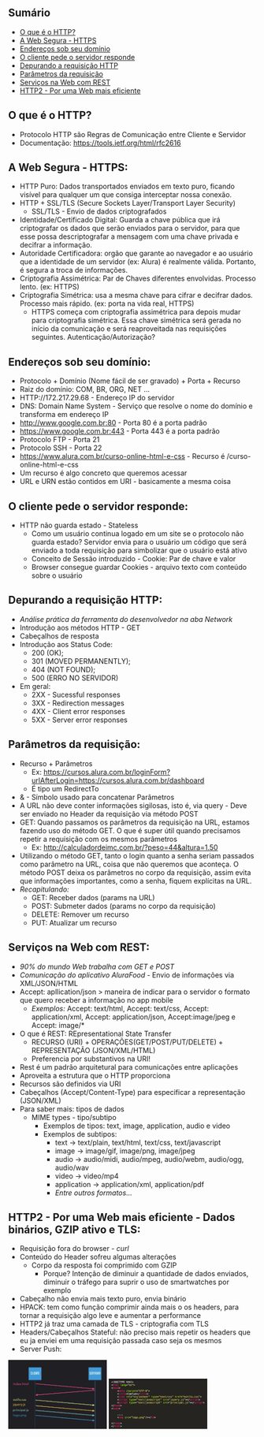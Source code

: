 ## Sumário

- [O que é o HTTP?](#o-que-é-o-http)
- [A Web Segura - HTTPS](#a-web-segura---https)
- [Endereços sob seu domínio](#endereços-sob-seu-domínio)
- [O cliente pede o servidor responde](#o-cliente-pede-o-servidor-responde)
- [Depurando a requisição HTTP](#depurando-a-requisição-http)
- [Parâmetros da requisição](#parâmetros-da-requisição)
- [Serviços na Web com REST](#serviços-na-web-com-rest)
- [HTTP2 - Por uma Web mais eficiente](#http2---por-uma-web-mais-eficiente---dados-binários-gzip-ativo-e-tls)

## O que é o HTTP?
- Protocolo HTTP são Regras de Comunicação entre Cliente e Servidor
- Documentação: https://tools.ietf.org/html/rfc2616

## A Web Segura - HTTPS:
- HTTP Puro: Dados transportados enviados em texto puro, ficando visível para qualquer um que consiga interceptar nossa conexão.
- HTTP + SSL/TLS (Secure Sockets Layer/Transport Layer Security)
  - SSL/TLS - Envio de dados criptografados
- Identidade/Certificado Digital: Guarda a chave pública que irá criptografar os dados que serão enviados para o servidor, para que esse possa descriptografar a mensagem com uma chave privada e decifrar a informação. 
- Autoridade Certificadora: orgão que garante ao navegador e ao usuário que a identidade de um servidor (ex: Alura) é realmente válida. Portanto, é segura a troca de informações.
- Criptografia Assimétrica: Par de Chaves diferentes envolvidas. Processo lento. (ex: HTTPS)
- Criptografia Simétrica: usa a mesma chave para cifrar e decifrar dados. Processo mais rápido. (ex: porta na vida real, HTTPS)
  - HTTPS começa com criptografia assimétrica para depois mudar para criptografia simétrica. Essa chave simétrica será gerada no início da comunicação e será reaproveitada nas requisições seguintes. Autenticação/Autorização?

## Endereços sob seu domínio:
- Protocolo + Domínio (Nome fácil de ser gravado) + Porta + Recurso
- Raiz do domínio: COM, BR, ORG, NET ...
- HTTP://172.217.29.68 - Endereço IP do servidor
- DNS: Domain Name System - Serviço que resolve o nome do domínio e transforma em endereço IP
- http://www.google.com.br:80 - Porta 80 é a porta padrão
- https://www.google.com.br:443 - Porta 443 é a porta padrão
- Protocolo FTP - Porta 21
- Protocolo SSH - Porta 22
- https://www.alura.com.br/curso-online-html-e-css - Recurso é /curso-online-html-e-css
- Um recurso é algo concreto que queremos acessar
- URL e URN estão contidos em URI - basicamente a mesma coisa

 ## O cliente pede o servidor responde:
 - HTTP não guarda estado - Stateless
   - Como um usuário continua logado em um site se o protocolo não guarda estado? Servidor envia para o usuário um código que será enviado a toda requisição para simbolizar que o usuário está ativo
   - Conceito de Sessão introduzido - Cookie: Par de chave e valor
   - Browser consegue guardar Cookies - arquivo texto com conteúdo sobre o usuário

## Depurando a requisição HTTP:
- *Análise prática da ferramenta do desenvolvedor na aba Network*
- Introdução aos métodos HTTP - GET
- Cabeçalhos de resposta
- Introdução aos Status Code: 
  - 200 (OK);
  - 301 (MOVED PERMANENTLY);
  - 404 (NOT FOUND);
  - 500 (ERRO NO SERVIDOR)
- Em geral:
  - 2XX - Sucessful responses
  - 3XX - Redirection messages
  - 4XX - Client error responses
  - 5XX - Server error responses

## Parâmetros da requisição:
- Recurso + Parâmetros
  - Ex: https://cursos.alura.com.br/loginForm?urlAfterLogin=https://cursos.alura.com.br/dashboard 
  - É tipo um RedirectTo
- & - Símbolo usado para concatenar Parâmetros
- A URL não deve conter informações sigilosas, isto é, via query - Deve ser enviado no Header da requisição via método POST
- GET: Quando passamos os parâmetros da requisição na URL, estamos fazendo uso do método GET. O que é super útil quando precisamos repetir a requisição com os mesmos parâmetros
  - Ex: http://calculadordeimc.com.br/?peso=44&altura=1.50
- Utilizando o método GET, tanto o login quanto a senha seriam passados como parâmetro na URL, coisa que não queremos que aconteça. O método POST deixa os parâmetros no corpo da requisição, assim evita que informações importantes, como a senha, fiquem explícitas na URL.
- *Recapitulando:*
  - GET: Receber dados (params na URL)
  - POST: Submeter dados (params no corpo da requisição)
  - DELETE: Remover um recurso
  - PUT: Atualizar um recurso

## Serviços na Web com REST:

- *90% do mundo Web trabalha com GET e POST*
- *Comunicação do aplicativo AluraFood* - Envio de informações via XML/JSON/HTML
- Accept: apllication/json > maneira de indicar para o servidor o formato que quero receber a informação no app mobile
  - *Exemplos:* Accept: text/html, Accept: text/css, Accept: application/xml, Accept: application/json, Accept:image/jpeg e Accept: image/*
- O que é REST: REpresentational State Transfer
  - RECURSO (URI) + OPERAÇÕES(GET/POST/PUT/DELETE) + REPRESENTAÇÃO (JSON/XML/HTML)
  - Preferencia por substantivos na URI!
- Rest é um padrão arquitetural para comunicações entre aplicações
- Aproveita a estrutura que o HTTP proporciona
- Recursos são definidos via URI
- Cabeçalhos (Accept/Content-Type) para especificar a representação (JSON/XML)
- Para saber mais: tipos de dados
  - MIME types - tipo/subtipo
    - Exemplos de tipos: text, image, application, audio e video
    - Exemplos de subtipos:
      - text -> text/plain, text/html, text/css, text/javascript
      - image -> image/gif, image/png, image/jpeg
      - audio -> audio/midi, audio/mpeg, audio/webm, audio/ogg, audio/wav
      - video -> video/mp4
      - application -> application/xml,  application/pdf
      - *Entre outros formatos...*
## HTTP2 - Por uma Web mais eficiente - Dados binários, GZIP ativo e TLS:
- Requisição fora do browser - *curl*
- Conteúdo do Header sofreu algumas alterações
  - Corpo da resposta foi comprimido com GZIP
    - Porque? Intenção de diminuir a quantidade de dados enviados, diminuir o tráfego para suprir o uso de smartwatches por exemplo
- Cabeçalho não envia mais texto puro, envia binário
- HPACK: tem como função comprimir ainda mais o os headers, para tornar a requisição algo leve e aumentar a performance
- HTTP2 já traz uma camada de TLS - criptografia com TLS
- Headers/Cabeçalhos Stateful: não preciso mais repetir os headers que eu ja enviei em uma requisição passada caso seja os mesmos
- Server Push: 

<img src="1.PNG" alt="exemplo imagem" width="200">
<img src="2.PNG" alt="exemplo imagem" width="200">